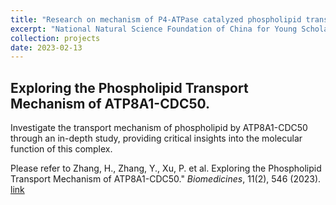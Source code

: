 ```yaml
---
title: "Research on mechanism of P4-ATPase catalyzed phospholipid translocation"
excerpt: "National Natural Science Foundation of China for Young Scholars <br/><img src='https://honghui-zhang.github.io/images/Zhang-biomedicines-2023.png' height='400' width='500'>"
collection: projects
date: 2023-02-13
---
```


## Exploring the Phospholipid Transport Mechanism of ATP8A1-CDC50.

Investigate the transport mechanism of phospholipid by ATP8A1-CDC50 through an in-depth study, providing critical insights into the molecular function of this complex. 

Please refer to Zhang, H., Zhang, Y., Xu, P. et al. Exploring the Phospholipid Transport Mechanism of ATP8A1-CDC50." <i>Biomedicines</i>, 11(2), 546 (2023). [link](https://doi.org/10.3390/biomedicines11020546)
